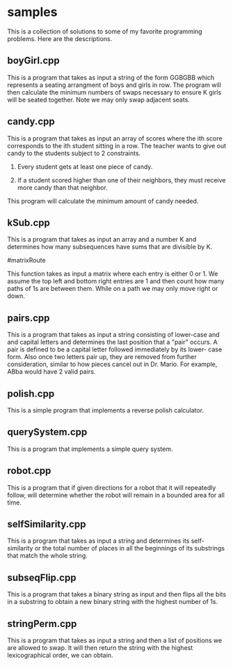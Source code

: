 # samples

This is a collection of solutions to some of my favorite programming problems. Here are the descriptions.

## boyGirl.cpp

This is a program that takes as input a string of the form
GGBGBB which represents a seating arrangment of boys and 
girls in row. The program will then calculate the minimum
numbers of swaps necessary to ensure K girls will be seated
together. Note we may only swap adjacent seats.

## candy.cpp

This is a program that takes as input an array of scores
where the ith score corresponds to the ith student sitting
in a row. The teacher wants to give out candy to the students
subject to 2 constraints.

1) Every student gets at least one piece of candy.

2) If a student scored higher than one of their neighbors,
   they must receive more candy than that neighbor.

This program will calculate the minimum amount of candy needed.

## kSub.cpp

This is a program that takes as input an array and a
number K and determines how many subsequences have
sums that are divisible by K.

#matrixRoute

This function takes as input a matrix where each entry is either
0 or 1. We assume the top left and bottom right entries are 1 and
then count how many paths of 1s are between them. While on a path
we may only move right or down.

## pairs.cpp

This is a program that takes as input a string consisting of lower-case and
and capital letters and determines the last position that a "pair" occurs.
A pair is defined to be a capital letter followed immediately by its lower-
case form. Also once two letters pair up, they are removed from further
consideration, similar to how pieces cancel out in Dr. Mario. For example,
ABba would have 2 valid pairs. 

## polish.cpp

This is a simple program that implements a reverse polish calculator.

## querySystem.cpp

This is a program that implements a simple query system.

## robot.cpp

This is a program that if given directions for a robot
that it will repeatedly follow, will determine whether 
the robot will remain in a bounded area for all time.

## selfSimilarity.cpp

This is a program that takes as input a string and determines its self-similarity
or the total number of places in all the beginnings of its substrings that match
the whole string.

## subseqFlip.cpp

This is a program that takes a binary string as input and then
flips all the bits in a substring to obtain a new binary string
with the highest number of 1s.


## stringPerm.cpp

This is a program that takes as input a string and then a list of positions
we are allowed to swap. It will then return the string with the highest
lexicographical order, we can obtain.
